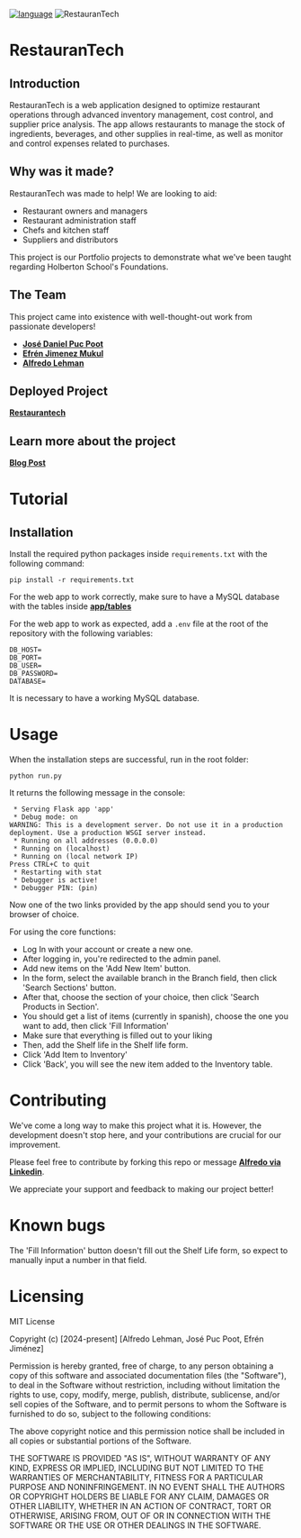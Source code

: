 [![language](https://img.shields.io/badge/Python-03.11%20%20-blue)](https://learn.microsoft.com/ru-ru/dotnet/csharp/tour-of-csharp/overview)
![RestauranTech](https://i.imgur.com/WuPNVfx.png)

# RestauranTech

## Introduction
RestauranTech is a web application designed to optimize restaurant operations through advanced inventory management, cost control, and supplier price analysis. The app allows restaurants to manage the stock of ingredients, beverages, and other supplies in real-time, as well as monitor and control expenses related to purchases.
## Why was it made?
RestauranTech was made to help!
We are looking to aid:
* Restaurant owners and managers
* Restaurant administration staff
* Chefs and kitchen staff
* Suppliers and distributors


This project is our Portfolio projects to demonstrate what we've been taught regarding Holberton School's Foundations. 
## The Team
This project came into existence with well-thought-out work from passionate developers!
* **[José Daniel Puc Poot](https://github.com/jose121k0074)**
* **[Efrén Jimenez Mukul](https://www.linkedin.com/in/efren-jimenez/)**
* **[Alfredo Lehman](https://www.linkedin.com/in/alfredolsl/)**

## Deployed Project
**[Restaurantech](https://restaurantech.onrender.com/)**
## Learn more about the project
**[Blog Post](https://www.linkedin.com/pulse/restaurantech-my-first-web-application-alfredo-lopez-fb7oc/?trackingId=5icztELj1UXYLg2WC6ZfkA%3D%3D)**

# Tutorial
## Installation
Install the required python packages inside `requirements.txt` with the following command:
```
pip install -r requirements.txt
```

For the web app to work correctly, make sure to have a MySQL database with the tables inside **[app/tables](https://github.com/Alfredolsl/RestauranTech/tree/main/app/tables)**

For the web app to work as expected, add a `.env` file at the root of the repository with the following variables:
```
DB_HOST=
DB_PORT=
DB_USER=
DB_PASSWORD=
DATABASE=
```
It is necessary to have a working MySQL database.


# Usage
When the installation steps are successful, run in the root folder:
```
python run.py
```
It returns the following message in the console:
```
 * Serving Flask app 'app'
 * Debug mode: on
WARNING: This is a development server. Do not use it in a production deployment. Use a production WSGI server instead.
 * Running on all addresses (0.0.0.0)
 * Running on (localhost)
 * Running on (local network IP)
Press CTRL+C to quit
 * Restarting with stat
 * Debugger is active!
 * Debugger PIN: (pin)
```
Now one of the two links provided by the app should send you to your browser of choice.

For using the core functions:
* Log In with your account or create a new one.
* After logging in, you're redirected to the admin panel.
* Add new items on the 'Add New Item' button.
* In the form, select the available branch in the Branch field, then click 'Search Sections' button.
* After that, choose the section of your choice, then click 'Search Products in Section'.
* You should get a list of items (currently in spanish), choose the one you want to add, then click 'Fill Information'
* Make sure that everything is filled out to your liking
* Then, add the Shelf life in the Shelf life form.
* Click 'Add Item to Inventory'
* Click 'Back', you will see the new item added to the Inventory table.

# Contributing
We've come a long way to make this project what it is. However, the development doesn't stop here, and your contributions are crucial for our improvement.

Please feel free to contribute by forking this repo or message **[Alfredo via Linkedin](https://www.linkedin.com/in/alfredolsl/)**.

We appreciate your support and feedback to making our project better!

# Known bugs
The 'Fill Information' button doesn't fill out the Shelf Life form, so expect to manually input a number in that field.

# Licensing
MIT License

Copyright (c) [2024-present] [Alfredo Lehman, José Puc Poot, Efrén Jiménez]

Permission is hereby granted, free of charge, to any person obtaining a copy
of this software and associated documentation files (the "Software"), to deal
in the Software without restriction, including without limitation the rights
to use, copy, modify, merge, publish, distribute, sublicense, and/or sell
copies of the Software, and to permit persons to whom the Software is
furnished to do so, subject to the following conditions:

The above copyright notice and this permission notice shall be included in all
copies or substantial portions of the Software.

THE SOFTWARE IS PROVIDED "AS IS", WITHOUT WARRANTY OF ANY KIND, EXPRESS OR
IMPLIED, INCLUDING BUT NOT LIMITED TO THE WARRANTIES OF MERCHANTABILITY,
FITNESS FOR A PARTICULAR PURPOSE AND NONINFRINGEMENT. IN NO EVENT SHALL THE
AUTHORS OR COPYRIGHT HOLDERS BE LIABLE FOR ANY CLAIM, DAMAGES OR OTHER
LIABILITY, WHETHER IN AN ACTION OF CONTRACT, TORT OR OTHERWISE, ARISING FROM,
OUT OF OR IN CONNECTION WITH THE SOFTWARE OR THE USE OR OTHER DEALINGS IN THE
SOFTWARE.
